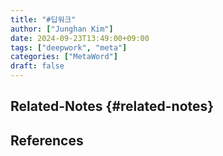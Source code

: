 ```yaml
---
title: "#딥워크"
author: ["Junghan Kim"]
date: 2024-09-23T13:49:00+09:00
tags: ["deepwork", "meta"]
categories: ["MetaWord"]
draft: false
---
```


<!--more-->


## Related-Notes {#related-notes}

## References

<style>.csl-entry{text-indent: -1.5em; margin-left: 1.5em;}</style><div class="csl-bib-body">
</div>

